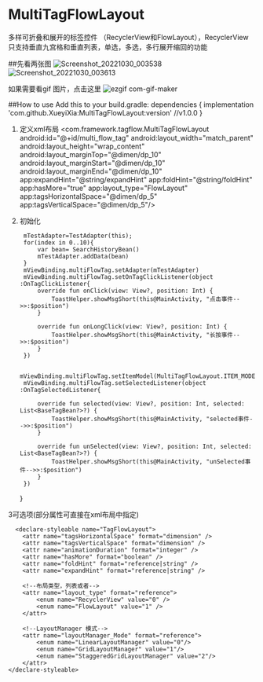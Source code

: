 # MultiTagFlowLayout
多样可折叠和展开的标签控件 （RecyclerView和FlowLayout），RecyclerView 只支持垂直九宫格和垂直列表，单选，多选，多行展开缩回的功能

##先看两张图
![Screenshot_20221030_003538](https://user-images.githubusercontent.com/25949241/198842906-1c0a98a1-384d-4a5b-997f-9699a7c1f569.png)
![Screenshot_20221030_003613](https://user-images.githubusercontent.com/25949241/198842918-fc3a1e11-dc3d-4bbc-81b7-8ffbd1958a67.png)

如果需要看gif 图片，点击这里
![ezgif com-gif-maker](https://user-images.githubusercontent.com/25949241/198842982-9eabfb25-cdc3-45b3-832a-d1aaad4b84c0.gif)


##How to use Add this to your build.gradle:
dependencies {
		implementation 'com.github.XueyiXia:MultiTagFlowLayout:version' //v1.0.0
	}
    
    
1. 定义xml布局
            <com.framework.tagflow.MultiTagFlowLayout
                android:id="@+id/multi_flow_tag"
                android:layout_width="match_parent"
                android:layout_height="wrap_content"
                android:layout_marginTop="@dimen/dp_10"
                android:layout_marginStart="@dimen/dp_10"
                android:layout_marginEnd="@dimen/dp_10"
                app:expandHint="@string/expandHint"
                app:foldHint="@string/foldHint"
                app:hasMore="true"
                app:layout_type="FlowLayout"
                app:tagsHorizontalSpace="@dimen/dp_5"
                app:tagsVerticalSpace="@dimen/dp_5"/>

2. 初始化

        mTestAdapter=TestAdapter(this);
        for(index in 0..10){
            var bean= SearchHistoryBean()
            mTestAdapter.addData(bean)
        }
        mViewBinding.multiFlowTag.setAdapter(mTestAdapter)
        mViewBinding.multiFlowTag.setOnTagClickListener(object :OnTagClickListener{
            override fun onClick(view: View?, position: Int) {
                ToastHelper.showMsgShort(this@MainActivity, "点击事件-->>:$position")
            }

            override fun onLongClick(view: View?, position: Int) {
                ToastHelper.showMsgShort(this@MainActivity, "长按事件-->>:$position")
            }
        })

        mViewBinding.multiFlowTag.setItemModel(MultiTagFlowLayout.ITEM_MODEL_SELECT)
        mViewBinding.multiFlowTag.setSelectedListener(object :OnTagSelectedListener{

            override fun selected(view: View?, position: Int, selected: List<BaseTagBean?>?) {
                ToastHelper.showMsgShort(this@MainActivity, "selected事件-->>:$position")
            }

            override fun unSelected(view: View?, position: Int, selected: List<BaseTagBean?>?) {
                ToastHelper.showMsgShort(this@MainActivity, "unSelected事件-->>:$position")
            }
        })
    }
    
  3可选项(部分属性可直接在xml布局中指定)

      <declare-styleable name="TagFlowLayout">
        <attr name="tagsHorizontalSpace" format="dimension" />
        <attr name="tagsVerticalSpace" format="dimension" />
        <attr name="animationDuration" format="integer" />
        <attr name="hasMore" format="boolean" />
        <attr name="foldHint" format="reference|string" />
        <attr name="expandHint" format="reference|string" />

        <!--布局类型，列表或者-->
        <attr name="layout_type" format="reference">
            <enum name="RecyclerView" value="0" />
            <enum name="FlowLayout" value="1" />
        </attr>

        <!--LayoutManager 模式-->
        <attr name="layoutManager_Mode" format="reference">
            <enum name="LinearLayoutManager" value="0"/>
            <enum name="GridLayoutManager" value="1"/>
            <enum name="StaggeredGridLayoutManager" value="2"/>
        </attr>
    </declare-styleable>
